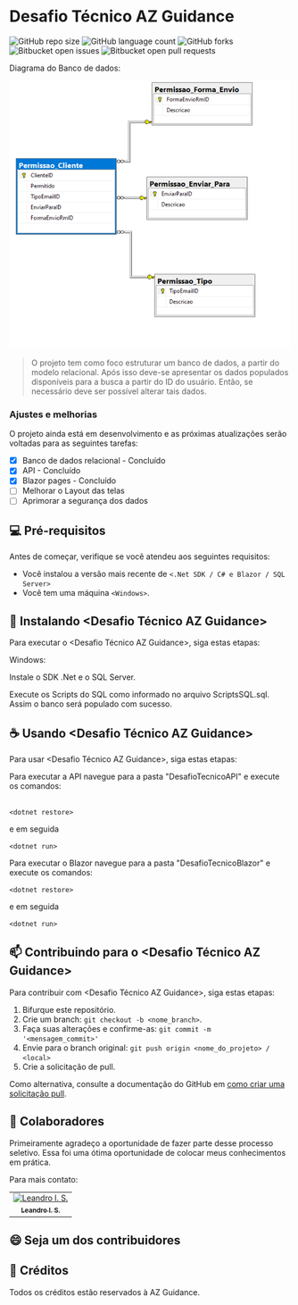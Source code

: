 # Desafio Técnico AZ Guidance

![GitHub repo size](https://img.shields.io/github/repo-size/iuricode/README-template?style=for-the-badge)
![GitHub language count](https://img.shields.io/github/languages/count/iuricode/README-template?style=for-the-badge)
![GitHub forks](https://img.shields.io/github/forks/iuricode/README-template?style=for-the-badge)
![Bitbucket open issues](https://img.shields.io/bitbucket/issues/iuricode/README-template?style=for-the-badge)
![Bitbucket open pull requests](https://img.shields.io/bitbucket/pr-raw/iuricode/README-template?style=for-the-badge)

Diagrama do Banco de dados:

<img src="diagrama.png" alt="Diagrama do Banco de dados">

> O projeto tem como foco estruturar um banco de dados, a partir do modelo relacional. Após isso deve-se apresentar os dados populados disponíveis para a busca a partir do ID do usuário. Então, se necessário deve ser possível alterar tais dados.

### Ajustes e melhorias

O projeto ainda está em desenvolvimento e as próximas atualizações serão voltadas para as seguintes tarefas:

- [x] Banco de dados relacional - Concluído
- [x] API - Concluído
- [x] Blazor pages - Concluído
- [ ] Melhorar o Layout das telas
- [ ] Aprimorar a segurança dos dados

## 💻 Pré-requisitos

Antes de começar, verifique se você atendeu aos seguintes requisitos:

- Você instalou a versão mais recente de `<.Net SDK / C# e Blazor / SQL Server>`
- Você tem uma máquina `<Windows>`.

## 🚀 Instalando <Desafio Técnico AZ Guidance>

Para executar o <Desafio Técnico AZ Guidance>, siga estas etapas:

Windows:

Instale o SDK .Net e o SQL Server.

Execute os Scripts do SQL como informado no arquivo ScriptsSQL.sql. Assim o banco será populado com sucesso.

## ☕ Usando <Desafio Técnico AZ Guidance>

Para usar <Desafio Técnico AZ Guidance>, siga estas etapas:

Para executar a API navegue para a pasta "DesafioTecnicoAPI" e execute os comandos:

```

<dotnet restore>
```

e em seguida

```
<dotnet run>
```

Para executar o Blazor navegue para a pasta "DesafioTecnicoBlazor" e execute os comandos:

```
<dotnet restore>
```

e em seguida

```
<dotnet run>
```

## 📫 Contribuindo para o <Desafio Técnico AZ Guidance>

Para contribuir com <Desafio Técnico AZ Guidance>, siga estas etapas:

1. Bifurque este repositório.
2. Crie um branch: `git checkout -b <nome_branch>`.
3. Faça suas alterações e confirme-as: `git commit -m '<mensagem_commit>'`
4. Envie para o branch original: `git push origin <nome_do_projeto> / <local>`
5. Crie a solicitação de pull.

Como alternativa, consulte a documentação do GitHub em [como criar uma solicitação pull](https://help.github.com/en/github/collaborating-with-issues-and-pull-requests/creating-a-pull-request).

## 🤝 Colaboradores

Primeiramente agradeço a oportunidade de fazer parte desse processo seletivo. Essa foi uma ótima oportunidade de colocar meus conhecimentos em prática.

Para mais contato:

<table>
  <tr>
    <td align="center">
      <a href="#" title="[Leandro I. S.](https://www.linkedin.com/in/leandro-izidoro-a5143471/)">
        <img src="https://media.licdn.com/dms/image/v2/C4D03AQGOAPucBMaiIw/profile-displayphoto-shrink_800_800/profile-displayphoto-shrink_800_800/0/1643297539246?e=1733356800&v=beta&t=Gh_j5J2M9VR7eL0p1Lu9Bkf2zm0AB0bEd3OkTcCSDpU" width="100px;" alt="Leandro I. S."/><br>
        <sub>
          <b>Leandro I. S.</b>
        </sub>
      </a>
    </td>
  </tr>
</table>

## 😄 Seja um dos contribuidores

## 📝 Créditos

Todos os créditos estão reservados à AZ Guidance.
